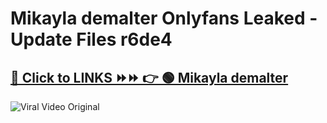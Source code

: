 
 # Mikayla demalter Onlyfans Leaked - Update Files r6de4

## <h2><a href="https://clipsfans.com/Mikayla_demalter&ref=git">🔗 Click to LINKS ⏩⏩ 👉 🟢 Mikayla demalter </a></h2>

<a href="https://clipsfans.com/Mikayla_demalter&ref=git" rel="nofollow" data-target="animated-image.originalLink"><img src="https://i.ibb.co.com/xMMVF88/686577567.gif" alt="Viral Video Original" style="max-width: 100%; display: inline-block;" data-target="animated-image.originalImage"></a>

